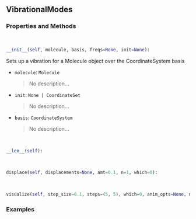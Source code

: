 ## <a id="Psience.Molecools.Vibrations.VibrationalModes">VibrationalModes</a>


### Properties and Methods
<a id="Psience.Molecools.Vibrations.VibrationalModes.__init__">&nbsp;</a>
```python
__init__(self, molecule, basis, freqs=None, init=None): 
```
Sets up a vibration for a Molecule object over the CoordinateSystem basis
- `molecule`: `Molecule`
    >No description...
- `init`: `None | CoordinateSet`
    >No description...
- `basis`: `CoordinateSystem`
    >No description...

<a id="Psience.Molecools.Vibrations.VibrationalModes.__len__">&nbsp;</a>
```python
__len__(self): 
```

<a id="Psience.Molecools.Vibrations.VibrationalModes.displace">&nbsp;</a>
```python
displace(self, displacements=None, amt=0.1, n=1, which=0): 
```

<a id="Psience.Molecools.Vibrations.VibrationalModes.visualize">&nbsp;</a>
```python
visualize(self, step_size=0.1, steps=(5, 5), which=0, anim_opts=None, mode='fast', **plot_args): 
```

### Examples
